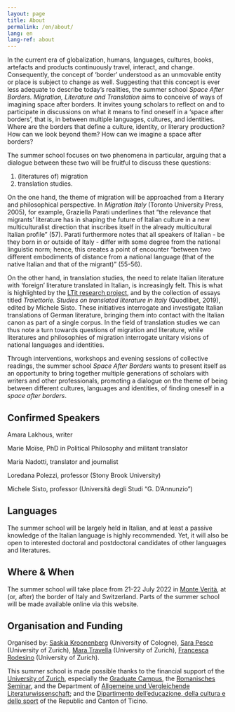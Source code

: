 ```yaml
---
layout: page
title: About
permalink: /en/about/
lang: en
lang-ref: about
---
```


In the current era of globalization, humans, languages, cultures, books, artefacts and products continuously travel, interact, and change. Consequently, the concept of ‘border’ understood as an unmovable entity or place is subject to change as well. Suggesting that this concept is ever less adequate to describe today’s realities, the summer school _Space After Borders. Migration, Literature and Translation_ aims to conceive of ways of imagining space after borders. It invites young scholars to reflect on and to participate in discussions on what it means to find oneself in a ‘space after borders’, that is, in between multiple languages, cultures, and identities. Where are the borders that define a culture, identity, or literary production? How can we look beyond them? How can we imagine a space after borders?

The summer school focuses on two phenomena in particular, arguing that a dialogue between these two will be fruitful to discuss these questions: 

1. (literatures of) migration
2. translation studies. 

On the one hand, the theme of migration will be approached from a literary and philosophical perspective. In _Migration Italy_ (Toronto University Press, 2005), for example, Graziella Parati underlines that “the relevance that migrants’ literature has in shaping the future of Italian culture in a new multiculturalist direction that inscribes itself in the already multicultural Italian profile” (57). Parati furthermore notes that all speakers of Italian - be they born in or outside of Italy - differ with some degree from the national linguistic norm; hence, this creates a point of encounter “between two different embodiments of distance from a national language (that of the native Italian and that of the migrant)” (55-56). 

On the other hand, in translation studies, the need to relate Italian literature with ‘foreign’ literature translated in Italian, is increasingly felt. This is what is highlighted by the [LTit research project](https://www.ltit.it/progetto/progetto), and by the collection of essays titled _Traiettorie. Studies on translated literature in Italy_ (Quodlibet, 2019), edited by Michele Sisto. These initiatives interrogate and investigate Italian translations of German literature, bringing them into contact with the Italian canon as part of a single corpus. In the field of translation studies we can thus note a turn towards questions of migration and literature, while literatures and philosophies of migration interrogate unitary visions of national languages and identities. 

Through interventions, workshops and evening sessions of collective readings, the summer school _Space After Borders_ wants to present itself as an opportunity to bring together multiple generations of scholars with writers and other professionals, promoting a dialogue on the theme of being between different cultures, languages and identities, of finding oneself in a _space after borders_.

Confirmed Speakers
---
Amara Lakhous, writer

Marie Moïse, PhD in Political Philosophy and militant translator

Maria Nadotti, translator and journalist

Loredana Polezzi, professor (Stony Brook University)

Michele Sisto, professor (Università degli Studi “G. D’Annunzio”)

Languages
---
The summer school will be largely held in Italian, and at least a passive knowledge of the Italian language is highly recommended. Yet, it will also be open to interested doctoral and postdoctoral candidates of other languages and literatures. 

Where & When
---
The summer school will take place from 21-22 July 2022 in [Monte Verità](https://www.monteverita.org/en), at (or, after) the border of Italy and Switzerland. 
Parts of the summer school will be made available online via this website.

Organisation and Funding
---
Organised by: [Saskia Kroonenberg](https://saskia.dance/) (University of Cologne), [Sara Pesce](https://www.rose.uzh.ch/de/seminar/wersindwir/mitarbeitende/pesce.html) (University of Zurich),
[Mara Travella](https://www.rose.uzh.ch/de/forschung/doktorat/doktorierende/travella.html) (University of Zurich), [Francesca Rodesino](https://www.rose.uzh.ch/de/forschung/doktorat/doktorierende/rodesino.html) (University of Zurich).

This summer school is made possible thanks to the financial support of the [University of Zurich](https://www.uzh.ch/en.html), especially the [Graduate Campus](https://www.grc.uzh.ch/de.html), the [Romanisches Seminar](https://www.rose.uzh.ch/de.html), and the Department of [Allgemeine und Vergleichende Literaturwissenschaft](https://www.rose.uzh.ch/de/studium/faecher/avl/studies.html); and the [Dipartimento dell’educazione, della cultura e dello sport](https://www4.ti.ch/decs/dipartimento/) of the Republic and Canton of Ticino.
